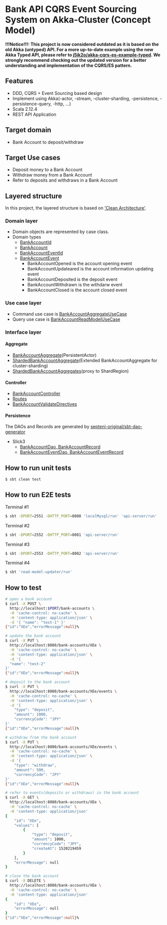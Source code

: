 # Bank API CQRS Event Sourcing System on Akka-Cluster (Concept Model)

**!!!Notice!!!: This project is now considered outdated as it is based on the old Akka (untyped) API. For a more up-to-date example using the new Akka Typed API, please refer to [j5ik2o/akka-cqrs-es-example-typed](https://github.com/j5ik2o/akka-cqrs-es-example-typed). We strongly recommend checking out the updated version for a better understanding and implementation of the CQRS/ES pattern.**

## Features

- DDD, CQRS + Event Sourcing based design
- Implement using Akka(-actor, -stream, -cluster-sharding, -persistence, -persistence-query, -http, ...)
- Scala 2.12.4
- REST API Application

## Target domain

- Bank Account to deposit/withdraw

## Target Use cases

- Deposit money to a Bank Account
- Withdraw money from a Bank Account
- Refer to deposits and withdraws in a Bank Account

## Layered structure

In this project, the layered structure is based on ['Clean Architecture'](https://8thlight.com/blog/uncle-bob/2012/08/13/the-clean-architecture.html).

### Domain layer

- Domain objects are represented by case class.
- Domain types
    - [BankAccountId](domain/src/main/scala/com/github/j5ik2o/bank/domain/model/BankAccountId.scala)
    - [BankAccount](domain/src/main/scala/com/github/j5ik2o/bank/domain/model/BankAccount.scala)
    - [BankAccountEventId](domain/src/main/scala/com/github/j5ik2o/bank/domain/model/BankAccountEventId.scala)
    - [BankAccountEvent](domain/src/main/scala/com/github/j5ik2o/bank/domain/model/BankAccountEvent.scala)
        - BankAccountOpened is the account opening event
        - BankAccountUpdateared is the account information updating event
        - BankAccountDeposited is the deposit event
        - BankAccountWithdrawn is the withdarw event
        - BankAccountClosed is the account closed event

### Use case layer

- Command use case is [BankAccountAggregateUseCase](use-case/src/main/scala/com/github/j5ik2o/bank/useCase/BankAccountAggregateUseCase.scala)
- Query use case is [BankAccountReadModelUseCase](use-case/src/main/scala/com/github/j5ik2o/bank/useCase/BankAccountReadModelUseCase.scala)

### Interface layer

#### Aggregate

- [BankAccountAggregate](interface/src/main/scala/com/github/j5ik2o/bank/adaptor/aggregate/BankAccountAggregate.scala)(PersistentActor)
- [ShardedBankAccountAggregate](interface/src/main/scala/com/github/j5ik2o/bank/adaptor/aggregate/ShardedBankAccountAggregate.scala)(Extended BankAccountAggregate for cluster-sharding)
- [ShardedBankAccountAggregates](interface/src/main/scala/com/github/j5ik2o/bank/adaptor/aggregate/ShardedBankAccountAggregates.scala)(proxy to ShardRegion)

#### Controller

- [BankAccountController](interface/src/main/scala/com/github/j5ik2o/bank/adaptor/controller/BankAccountController.scala)
- [Routes](interface/src/main/scala/com/github/j5ik2o/bank/adaptor/controller/Routes.scala)
- [BankAccountValidateDirectives](interface/src/main/scala/com/github/j5ik2o/bank/adaptor/controller/BankAccountValidateDirectives.scala)

#### Persistence

The DAOs and Records are generated by [septeni-original/sbt-dao-generator](septeni-original/sbt-dao-generator)

- Slick3
    - [BankAccountDao, BankAccountRecord](interface/src/main/scala/com/github/j5ik2o/bank/adaptor/dao/BankAccount.scala)
    - [BankAccountEventDao, BankAccountEventRecord](interface/src/main/scala/com/github/j5ik2o/bank/adaptor/dao/BankAccountEvent.scala)

## How to run unit tests

```sh
$ sbt clean test
```

## How to run E2E tests

Terminal #1

```sh
$ sbt -DPORT=2551 -DHTTP_PORT=8080 'localMysql/run' 'api-server/run'
```

Terminal #2

```sh
$ sbt -DPORT=2552 -DHTTP_PORT=8081 'api-server/run'
```

Terminal #3

```sh
$ sbt -DPORT=2553 -DHTTP_PORT=8082 'api-server/run'
```

Terminal #4

```sh
$ sbt 'read-model-updater/run'
```

## How to test

```sh
# open a bank account
$ curl -X POST \
  http://localhost:$PORT/bank-accounts \
  -H 'cache-control: no-cache' \
  -H 'content-type: application/json' \
  -d '{ "name": "test-1" }'
{"id":"XEe","errorMessage":null}%

# update the bank account
$ curl -X PUT \
  http://localhost:8080/bank-accounts/XEe \
  -H 'cache-control: no-cache' \
  -H 'content-type: application/json' \
  -d '{
  "name": "test-2"
}'
{"id":"XEe","errorMessage":null}%

# deposit to the bank account
$ curl -X PUT \
  http://localhost:8080/bank-accounts/XEe/events \
  -H 'cache-control: no-cache' \
  -H 'content-type: application/json' \
  -d '{
	"type": "deposit",
	"amount": 1000,
	"currencyCode": "JPY"
}'
{"id":"XEe","errorMessage":null}%

# withdraw from the bank account
$ curl -X PUT \
  http://localhost:8080/bank-accounts/XEe/events \
  -H 'cache-control: no-cache' \
  -H 'content-type: application/json' \
  -d '{
	"type": "withdraw",
	"amount": 500,
	"currencyCode": "JPY"
}'
{"id":"XEe","errorMessage":null}%

# refer to events(deposits or withdraws) in the bank account
$ curl -X GET \
  http://localhost:8080/bank-accounts/XEe \
  -H 'cache-control: no-cache' \
  -H 'content-type: application/json'
{
    "id": "XEe",
    "values": [
        {
            "type": "deposit",
            "amount": 1000,
            "currencyCode": "JPY",
            "createAt": 1520219459
        }
    ],
    "errorMessage": null
}

# close the bank account
$ curl -X DELETE \
  http://localhost:8080/bank-accounts/XEe \
  -H 'cache-control: no-cache' \
  -H 'content-type: application/json'
{
    "id": "XEe",
    "errorMessage": null
}
{"id":"XEe","errorMessage":null}%
```
